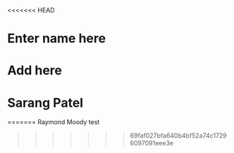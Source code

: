 <<<<<<< HEAD
# Enter name here
# Add here
# Sarang Patel
=======
Raymond Moody test
>>>>>>> 69faf027bfa640b4bf52a74c17296097091eee3e
